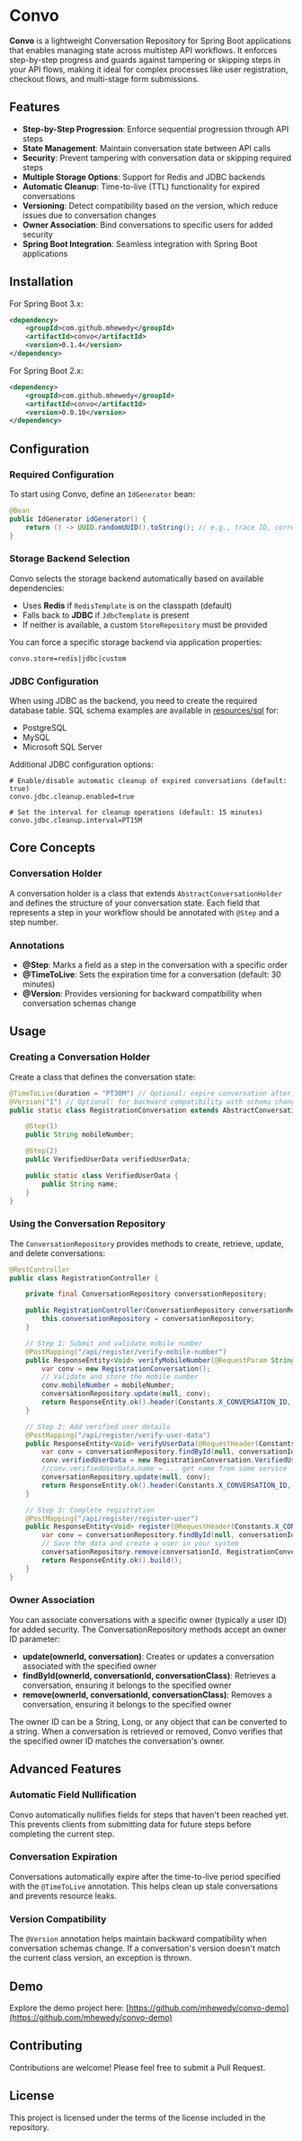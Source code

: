# Convo

**Convo** is a lightweight Conversation Repository for Spring Boot applications that enables managing state across multistep API workflows. It enforces step-by-step progress and guards against tampering or skipping steps in your API flows, making it ideal for complex processes like user registration, checkout flows, and multi-stage form submissions.

## Features

- **Step-by-Step Progression**: Enforce sequential progression through API steps
- **State Management**: Maintain conversation state between API calls
- **Security**: Prevent tampering with conversation data or skipping required steps
- **Multiple Storage Options**: Support for Redis and JDBC backends
- **Automatic Cleanup**: Time-to-live (TTL) functionality for expired conversations
- **Versioning**: Detect compatibility based on the version, which reduce issues due to conversation changes
- **Owner Association**: Bind conversations to specific users for added security
- **Spring Boot Integration**: Seamless integration with Spring Boot applications

## Installation

For Spring Boot 3.x:

```xml
<dependency>
    <groupId>com.github.mhewedy</groupId>
    <artifactId>convo</artifactId>
    <version>0.1.4</version>
</dependency>
```

For Spring Boot 2.x:

```xml
<dependency>
    <groupId>com.github.mhewedy</groupId>
    <artifactId>convo</artifactId>
    <version>0.0.10</version>
</dependency>
```

## Configuration

### Required Configuration

To start using Convo, define an `IdGenerator` bean:

```java
@Bean
public IdGenerator idGenerator() {
    return () -> UUID.randomUUID().toString(); // e.g., trace ID, correlation ID, etc.
}
```

### Storage Backend Selection

Convo selects the storage backend automatically based on available dependencies:

- Uses **Redis** if `RedisTemplate` is on the classpath (default)
- Falls back to **JDBC** if `JdbcTemplate` is present
- If neither is available, a custom `StoreRepository` must be provided

You can force a specific storage backend via application properties:
```properties
convo.store=redis|jdbc|custom
```

### JDBC Configuration

When using JDBC as the backend, you need to create the required database table. SQL schema examples are available in [resources/sql](src/main/resources/sql) for:
- PostgreSQL
- MySQL
- Microsoft SQL Server

Additional JDBC configuration options:
```properties
# Enable/disable automatic cleanup of expired conversations (default: true)
convo.jdbc.cleanup.enabled=true

# Set the interval for cleanup operations (default: 15 minutes)
convo.jdbc.cleanup.interval=PT15M
```

## Core Concepts

### Conversation Holder

A conversation holder is a class that extends `AbstractConversationHolder` and defines the structure of your conversation state. Each field that represents a step in your workflow should be annotated with `@Step` and a step number.

### Annotations

- **@Step**: Marks a field as a step in the conversation with a specific order
- **@TimeToLive**: Sets the expiration time for a conversation (default: 30 minutes)
- **@Version**: Provides versioning for backward compatibility when conversation schemas change

## Usage

### Creating a Conversation Holder

Create a class that defines the conversation state:

```java
@TimeToLive(duration = "PT30M") // Optional: expire conversation after inactivity (default 30 minutes)
@Version("1") // Optional: for backward compatibility with schema changes
public static class RegistrationConversation extends AbstractConversationHolder {

    @Step(1)
    public String mobileNumber;

    @Step(2)
    public VerifiedUserData verifiedUserData;

    public static class VerifiedUserData {
        public String name;
    }
}
```

### Using the Conversation Repository

The `ConversationRepository` provides methods to create, retrieve, update, and delete conversations:

```java
@RestController
public class RegistrationController {

    private final ConversationRepository conversationRepository;

    public RegistrationController(ConversationRepository conversationRepository) {
        this.conversationRepository = conversationRepository;
    }

    // Step 1: Submit and validate mobile number
    @PostMapping("/api/register/verify-mobile-number")
    public ResponseEntity<Void> verifyMobileNumber(@RequestParam String mobileNumber) {
        var conv = new RegistrationConversation();
        // Validate and store the mobile number
        conv.mobileNumber = mobileNumber;
        conversationRepository.update(null, conv);
        return ResponseEntity.ok().header(Constants.X_CONVERSATION_ID, conv.id).build();
    }

    // Step 2: Add verified user details
    @PostMapping("/api/register/verify-user-data")
    public ResponseEntity<Void> verifyUserData(@RequestHeader(Constants.X_CONVERSATION_ID) String conversationId) {
        var conv = conversationRepository.findById(null, conversationId, RegistrationConversation.class);
        conv.verifiedUserData = new RegistrationConversation.VerifiedUserData();
        //conv.verifiedUserData.name = ... get name from some service
        conversationRepository.update(null, conv);
        return ResponseEntity.ok().header(Constants.X_CONVERSATION_ID, conversationId).build();
    }

    // Step 3: Complete registration
    @PostMapping("/api/register/register-user")
    public ResponseEntity<Void> register(@RequestHeader(Constants.X_CONVERSATION_ID) String conversationId) {
        var conv = conversationRepository.findById(null, conversationId, RegistrationConversation.class);
        // Save the data and create a user in your system
        conversationRepository.remove(conversationId, RegistrationConversation.class);
        return ResponseEntity.ok().build();
    }
}
```

### Owner Association

You can associate conversations with a specific owner (typically a user ID) for added security. The ConversationRepository methods accept an owner ID parameter:

- **update(ownerId, conversation)**: Creates or updates a conversation associated with the specified owner
- **findById(ownerId, conversationId, conversationClass)**: Retrieves a conversation, ensuring it belongs to the specified owner
- **remove(ownerId, conversationId, conversationClass)**: Removes a conversation, ensuring it belongs to the specified owner

The owner ID can be a String, Long, or any object that can be converted to a string. When a conversation is retrieved or removed, Convo verifies that the specified owner ID matches the conversation's owner.

## Advanced Features

### Automatic Field Nullification

Convo automatically nullifies fields for steps that haven't been reached yet. This prevents clients from submitting data for future steps before completing the current step.

### Conversation Expiration

Conversations automatically expire after the time-to-live period specified with the `@TimeToLive` annotation. This helps clean up stale conversations and prevents resource leaks.

### Version Compatibility

The `@Version` annotation helps maintain backward compatibility when conversation schemas change. If a conversation's version doesn't match the current class version, an exception is thrown.

## Demo

Explore the demo project here:
[https://github.com/mhewedy/convo-demo](https://github.com/mhewedy/convo-demo)

## Contributing

Contributions are welcome! Please feel free to submit a Pull Request.

## License

This project is licensed under the terms of the license included in the repository.
